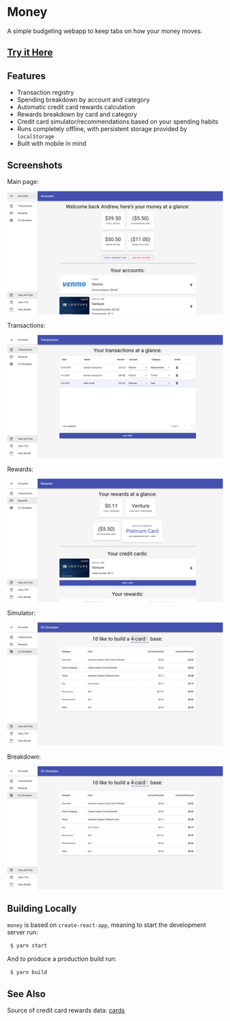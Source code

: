 # Money

A simple budgeting webapp to keep tabs on how your money moves.

## [Try it Here](https://cubified.github.io/money)

## Features

- Transaction registry
- Spending breakdown by account and category
- Automatic credit card rewards calculation
- Rewards breakdown by card and category
- Credit card simulator/recommendations based on your spending habits
- Runs completely offline, with persistent storage provided by `localStorage`
- Built with mobile in mind

## Screenshots

Main page:

![1](https://github.com/Cubified/money/blob/main/screenshots/1.png)

Transactions:

![2](https://github.com/Cubified/money/blob/main/screenshots/2.png)

Rewards:

![3](https://github.com/Cubified/money/blob/main/screenshots/3.png)

Simulator:

![4](https://github.com/Cubified/money/blob/main/screenshots/4.png)

Breakdown:

![5](https://github.com/Cubified/money/blob/main/screenshots/4.png)

## Building Locally

`money` is based on `create-react-app`, meaning to start the development server run:

```sh
 $ yarn start
```

And to produce a production build run:

```sh
 $ yarn build
```

## See Also

Source of credit card rewards data:  [cards](https://github.com/Cubified/cards)
